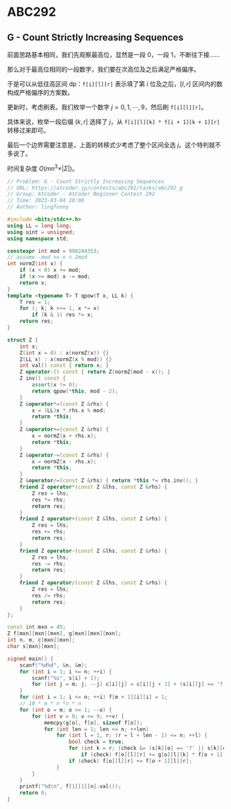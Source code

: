 # ABC292

## G - Count Strictly Increasing Sequences

前面思路基本相同，我们先观察最高位，显然是一段 $0$，一段 $1$，不断往下接……

那么对于最高位相同的一段数字，我们要在次高位及之后满足严格偏序。

于是可以从低往高区间 dp：`f[i][l][r]` 表示填了第 $i$ 位及之后，$[l, r]$ 区间内的数构成严格偏序的方案数。

更新时，考虑刷表。我们枚举一个数字 $j = 0,1,\cdots,9$，然后刷 `f[i][l][r]`。

具体来说，枚举一段后缀 $(k, r]$ 选择了 $j$，从 `f[i][l][k] * f[i + 1][k + 1][r]` 转移过来即可。

最后一个边界需要注意是，上面的转移式少考虑了整个区间全选 $j$。这个特判就不多说了。

时间复杂度 $O(mn^3\times \vert \Sigma\vert)$。

```cpp
// Problem: G - Count Strictly Increasing Sequences
// URL: https://atcoder.jp/contests/abc292/tasks/abc292_g
// Group: AtCoder - AtCoder Beginner Contest 292
// Time: 2023-03-04 20:00
// Author: lingfunny

#include <bits/stdc++.h>
using LL = long long;
using uint = unsigned;
using namespace std;

constexpr int mod = 998244353;
// assume -mod <= x < 2mod
int normZ(int x) {
	if (x < 0) x += mod;
	if (x >= mod) x -= mod;
	return x;
}
template <typename T> T qpow(T x, LL k) {
	T res = 1;
	for (; k; k >>= 1, x *= x)
		if (k & 1) res *= x;
	return res;
}

struct Z {
	int x;
	Z(int x = 0) : x(normZ(x)) {}
	Z(LL x) : x(normZ(x % mod)) {}
	int val() const { return x; }
	Z operator-() const { return Z(normZ(mod - x)); }
	Z inv() const {
		assert(x != 0);
		return qpow(*this, mod - 2);
	}
	Z &operator*=(const Z &rhs) {
		x = (LL)x * rhs.x % mod;
		return *this;
	}
	Z &operator+=(const Z &rhs) {
		x = normZ(x + rhs.x);
		return *this;
	}
	Z &operator-=(const Z &rhs) {
		x = normZ(x - rhs.x);
		return *this;
	}
	Z &operator/=(const Z &rhs) { return *this *= rhs.inv(); }
	friend Z operator*(const Z &lhs, const Z &rhs) {
		Z res = lhs;
		res *= rhs;
		return res;
	}
	friend Z operator+(const Z &lhs, const Z &rhs) {
		Z res = lhs;
		res += rhs;
		return res;
	}
	friend Z operator-(const Z &lhs, const Z &rhs) {
		Z res = lhs;
		res -= rhs;
		return res;
	}
	friend Z operator/(const Z &lhs, const Z &rhs) {
		Z res = lhs;
		res /= rhs;
		return res;
	}
};

const int mxn = 45;
Z f[mxn][mxn][mxn], g[mxn][mxn][mxn];
int n, m, c[mxn][mxn];
char s[mxn][mxn];

signed main() {
	scanf("%d%d", &n, &m);
	for (int i = 1; i <= n; ++i) {
		scanf("%s", s[i] + 1);
		for (int j = m; j; --j) c[i][j] = c[i][j + 1] + (s[i][j] == '?');
	}
	for (int i = 1; i <= n; ++i) f[m + 1][i][i] = 1;
	// 10 * m * n *n * n
	for (int o = m; o >= 1; --o) {
		for (int v = 0; v <= 9; ++v) {
			memcpy(g[o], f[o], sizeof f[o]);
			for (int len = 1; len <= n; ++len)
				for (int l = 1, r; (r = l + len - 1) <= n; ++l) {
					bool check = true;
					for (int k = r; (check &= (s[k][o] == '?' || s[k][o] == v + '0')) && --k >= l;)
						if (check) f[o][l][r] += g[o][l][k] * f[o + 1][k + 1][r];
					if (check) f[o][l][r] += f[o + 1][l][r];
				}
		}
	}
	printf("%d\n", f[1][1][n].val());
	return 0;
}
```